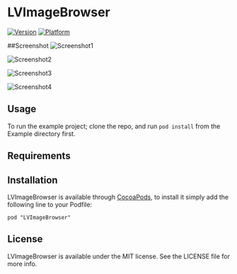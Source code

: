 # LVImageBrowser

[![Version](http://cocoapod-badges.herokuapp.com/v/LVImageBrowser/badge.png)](http://cocoadocs.org/docsets/LVImageBrowser)
[![Platform](http://cocoapod-badges.herokuapp.com/p/LVImageBrowser/badge.png)](http://cocoadocs.org/docsets/LVImageBrowser)


##Screenshot
![Screenshot1](https://raw.github.com/CodeEagle/LVImageBrowser/master/1.png "Example of LVImageBrowser")

![Screenshot2](https://raw.github.com/CodeEagle/LVImageBrowser/master/2.png "Example of LVImageBrowser")

![Screenshot3](https://raw.github.com/CodeEagle/LVImageBrowser/master/3.png "Example of LVImageBrowser")

![Screenshot4](https://raw.github.com/CodeEagle/LVImageBrowser/master/4.png "Example of LVImageBrowser")

## Usage

To run the example project; clone the repo, and run `pod install` from the Example directory first.

## Requirements

## Installation

LVImageBrowser is available through [CocoaPods](http://cocoapods.org), to install
it simply add the following line to your Podfile:

    pod "LVImageBrowser"


## License

LVImageBrowser is available under the MIT license. See the LICENSE file for more info.

